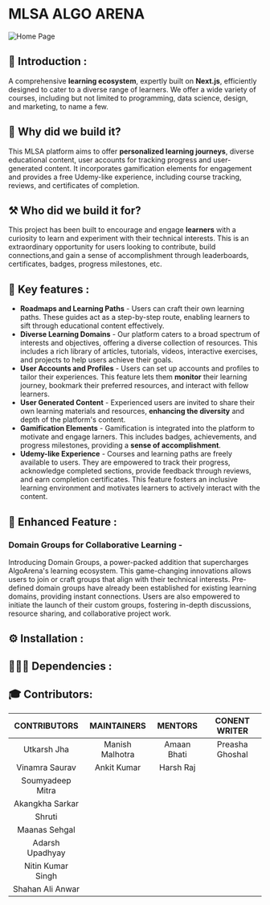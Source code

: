 # MLSA ALGO ARENA
![Home Page](https://github.com/VinamraSaurav/AlgoArena/assets/80186642/19fd8666-9dab-41a1-88a5-6b0d3741791b)
 
## 📢 Introduction : 

A comprehensive **learning ecosystem**, expertly built on **Next.js**, efficiently designed to cater to a diverse range of learners. We offer a wide variety of courses, including but not limited to programming, data science, design, and marketing, to name a few.

## 🔌 Why did we build it?

This MLSA platform aims to offer **personalized learning journeys**, diverse educational content, user accounts for tracking progress and user-generated content. It incorporates gamification elements for engagement and provides a free Udemy-like experience, including course tracking, reviews, and certificates of completion.

## ⚒️ Who did we build it for?

This project has been built to encourage and engage **learners** with a curiosity to learn and experiment with their technical interests. This is an extraordinary opportunity for users looking to contribute, build connections,and gain a sense of accomplishment through leaderboards, certificates, badges, progress milestones, etc.

## 📄 Key features :

-   **Roadmaps and Learning Paths** - Users can craft their own learning paths. These guides act as a step-by-step route, enabling learners to sift through educational content effectively.
-   **Diverse Learning Domains** - Our platform caters to a broad spectrum of interests and objectives, offering a diverse collection of resources. This includes a rich library of articles, tutorials, videos, interactive exercises, and projects to help users achieve their goals.
-   **User Accounts and Profiles** - Users can set up accounts and profiles to tailor their experiences. This feature lets them **monitor** their learning journey, bookmark their preferred resources, and interact with fellow learners.
-   **User Generated Content** - Experienced users are invited to share their own learning materials and resources, **enhancing the diversity** and depth of the platform's content.
-   **Gamification Elements** - Gamification is integrated into the platform to motivate and engage larners. This includes badges, achievements, and progress milestones, providing a **sense of accomplishment**.
-   **Udemy-like Experience** - Courses and learning paths are freely available to users. They are empowered to track their progress, acknowledge completed sections, provide feedback through reviews, and earn completion certificates. This feature fosters an inclusive learning environment and motivates learners to actively interact with the content.

## 🚀 Enhanced Feature :

### Domain Groups for Collaborative Learning -

Introducing Domain Groups, a power-packed addition that supercharges AlgoArena's learning ecosystem. This game-changing innovations allows users to join or craft groups that align with their technical interests. Pre-defined domain groups have already been established for existing learning domains, providing instant connections. Users are also empowered to initiate the launch of their custom groups, fostering in-depth discussions, resource sharing, and collaborative project work.

## ⚙️ Installation :

## 👩🏻‍💻 Dependencies :

## 🎓 Contributors:

|   CONTRIBUTORS    |   MAINTAINERS   |   MENTORS   |  CONENT WRITER  |
| :---------------: | :-------------: | :---------: | :-------------: |
|    Utkarsh Jha    | Manish Malhotra | Amaan Bhati | Preasha Ghoshal |
|  Vinamra Saurav   |   Ankit Kumar   |  Harsh Raj  |                 |
| Soumyadeep Mitra  |                 |             |                 |
|  Akangkha Sarkar  |                 |             |                 |
|      Shruti       |                 |             |                 |
|   Maanas Sehgal   |                 |             |                 |
|  Adarsh Upadhyay  |                 |             |                 |
| Nitin Kumar Singh |                 |             |                 |
| Shahan Ali Anwar  |                 |             |                 |
